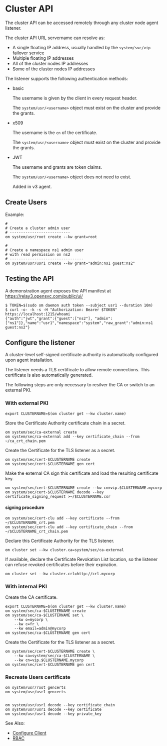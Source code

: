 # Cluster API

The cluster API can be accessed remotely through any cluster node agent listener.

The cluster API URL servername can resolve as:

* A single floating IP address, usually handled by the `system/svc/vip` failover service
* Multiple floating IP addresses
* All of the cluster nodes IP addresses
* Some of the cluster nodes IP addresses

The listener supports the following authentication methods:

* basic

  The username is given by the client in every request header.

  The `system/usr/<username>` object must exist on the cluster and provide the grants.

* x509

  The username is the `cn` of the certificate.

  The `system/usr/<username>` object must exist on the cluster and provide the grants.

* JWT

  The username and grants are token claims.

  The `system/usr/<username>` object does not need to exist.

  Added in v3 agent.

## Create Users

Example:

    #
    # Create a cluster admin user
    # ---------------------------
    om system/usr/root create --kw grant=root

    #
    # Create a namespace ns1 admin user
    # with read permission on ns2
    # ---------------------------------
    om system/usr/usr1 create --kw grant="admin:ns1 guest:ns2"


## Testing the API

A demonstration agent exposes the API manifest at https://relay3.opensvc.com/public/ui/

    $ TOKEN=$(sudo om daemon auth token --subject usr1 --duration 10m)
    $ curl -o- -k -s -H "Authorization: Bearer $TOKEN" https://localhost:1215/whoami
    {"auth":"jwt","grant":{"guest":["ns2"], "admin": ["ns1"]},"name":"usr1","namespace":"system","raw_grant":"admin:ns1 guest:ns2"}

## Configure the listener

A cluster-level self-signed certificate authority is automatically configured upon agent installation.

The listener needs a TLS certificate to allow remote connections. This certificate is also automatically generated.

The following steps are only necessary to resilver the CA or switch to an external PKI.


### With external PKI

    export CLUSTERNAME=$(om cluster get --kw cluster.name)

Store the Certificate Authority certificate chain in a secret.

    om system/sec/ca-external create
    om system/sec/ca-external add --key certificate_chain --from ~/ca_crt_chain.pem

Create the Certificate for the TLS listener as a secret.

    om system/sec/cert-$CLUSTERNAME create
    om system/sec/cert-$CLUSTERNAME gen cert

Make the external CA sign this certificate and load the resulting certificate key.

    om system/sec/cert-$CLUSTERNAME create --kw cn=vip.$CLUSTERNAME.mycorp
    om system/sec/cert-$CLUSTERNAME decode --key certificate_signing_request >~/$CLUSTERNAME.csr

#### signing procedure ####

    om system/sec/cert-clu add --key certificate --from ~/$CLUSTERNAME_crt.pem
    om system/sec/cert-clu add --key certificate_chain --from ~/$CLUSTERNAME_crt_chain.pem


Declare this Certificate Authority for the TLS listener.

    om cluster set --kw cluster.ca=system/sec/ca-external

If available, declare the Certificate Revokation List location, so the listener can refuse revoked certificates before their expiration.

    om cluster set --kw cluster.crl=http://crl.mycorp

### With internal PKI

Create the CA certificate.

    export CLUSTERNAME=$(om cluster get --kw cluster.name)
    om system/sec/ca-$CLUSTERNAME create
    om system/sec/ca-$CLUSTERNAME set \
        --kw o=mycorp \
        --kw c=fr \
        --kw email=admin@mycorp
    om system/sec/ca-$CLUSTERNAME gen cert

Create the Certificate for the TLS listener as a secret.

    om system/sec/cert-$CLUSTERNAME create \
        --kw ca=system/sec/ca-$CLUSTERNAME \
        --kw cn=vip.$CLUSTERNAME.mycorp
    om system/sec/cert-$CLUSTERNAME gen cert

### Recreate Users certificate

    om system/usr/root gencerts
    om system/usr/usr1 gencerts


    om system/usr/usr1 decode --key certificate_chain
    om system/usr/usr1 decode --key certificate
    om system/usr/usr1 decode --key private_key


<div class="warning">

See Also:

* [Configure Client](agent.configure.client.md)
* [RBAC](agent.rbac)

</div>
